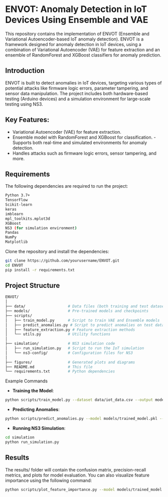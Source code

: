 # ENVOT: Anomaly Detection in IoT Devices Using Ensemble and VAE
This repository contains the implementation of ENVOT (Ensemble and Variational Autoencoder-based IoT anomaly detection). ENVOT is a framework designed for anomaly detection in IoT devices, using a combination of Variational Autoencoder (VAE) for feature extraction and an ensemble of RandomForest and XGBoost classifiers for anomaly prediction.

## Introduction
ENVOT is built to detect anomalies in IoT devices, targeting various types of potential attacks like firmware logic errors, parameter tampering, and sensor data manipulation. The project includes both hardware-based testing (Arduino devices) and a simulation environment for large-scale testing using NS3.

## Key Features:
- Variational Autoencoder (VAE) for feature extraction.
- Ensemble model with RandomForest and XGBoost for classification.
 -Supports both real-time and simulated environments for anomaly detection.
- Handles attacks such as firmware logic errors, sensor tampering, and more.
## Requirements
The following dependencies are required to run the project:
```bash
Python 3.7+
TensorFlow
Scikit-learn
keras
imblearn
mpl_toolkits.mplot3d
XGBoost
NS3 (for simulation environment)
Pandas
NumPy
Matplotlib
```
Clone the repository and install the dependencies:

```bash
git clone https://github.com/yourusername/ENVOT.git
cd ENVOT
pip install -r requirements.txt
```

## Project Structure
```bash
ENVOT/
│
├── data/                   # Data files (both training and test datasets)
├── models/                 # Pre-trained models and checkpoints
├── scripts/
│   ├── train_model.py      # Script to train VAE and Ensemble models
│   ├── predict_anomalies.py # Script to predict anomalies on test data
│   ├── feature_extraction.py # Feature extraction methods
│   └── utils.py            # Utility functions
│
├── simulation/             # NS3 simulation code
│   ├── run_simulation.py   # Script to run the IoT simulation
│   └── ns3-config/         # Configuration files for NS3
│
├── figures/                # Generated plots and diagrams
├── README.md               # This file
└── requirements.txt        # Python dependencies
```
Example Commands
- **Training the Model**:
```bash
python scripts/train_model.py --dataset data/iot_data.csv --output models/trained_model.pkl
```
- **Predicting Anomalies**:
```bash
python scripts/predict_anomalies.py --model models/trained_model.pkl --test data/test_iot_data.csv
```
- **Running NS3 Simulation**:
```bash
cd simulation
python run_simulation.py
```
## Results
The results/ folder will contain the confusion matrix, precision-recall metrics, and plots for model evaluation. You can also visualize feature importance using the following command:

```bash
python scripts/plot_feature_importance.py --model models/trained_model.pkl
```

